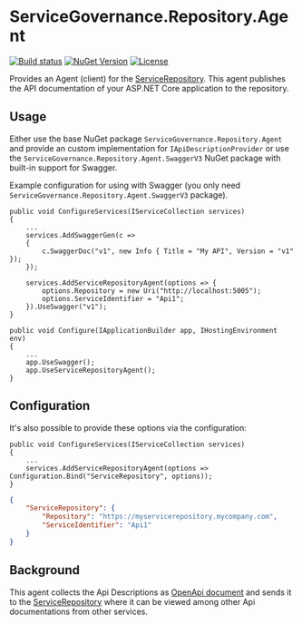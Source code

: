 # ServiceGovernance.Repository.Agent

[![Build status](https://ci.appveyor.com/api/projects/status/xpcj4pxtj6ftlxrv/branch/master?svg=true)](https://ci.appveyor.com/project/twenzel/servicegovernance-repository-agent/branch/master)
[![NuGet Version](http://img.shields.io/nuget/v/ServiceGovernance.Repository.Agent.svg?style=flat)](https://www.nuget.org/packages/ServiceGovernance.Repository.Agent/)
[![License](https://img.shields.io/badge/license-Apache-blue.svg)](LICENSE)

Provides an Agent (client) for the [ServiceRepository](https://github.com/ServiceGovernance/ServiceGovernance.Repository). This agent publishes the API documentation of your ASP.NET Core application to the repository.

## Usage

Either use the base NuGet package `ServiceGovernance.Repository.Agent` and provide an custom implementation for `IApiDescriptionProvider` or use the `ServiceGovernance.Repository.Agent.SwaggerV3` NuGet package with built-in support for Swagger.

Example configuration for using with Swagger (you only need `ServiceGovernance.Repository.Agent.SwaggerV3` package).

```CSharp
public void ConfigureServices(IServiceCollection services)
{
    ...
    services.AddSwaggerGen(c =>
    {
        c.SwaggerDoc("v1", new Info { Title = "My API", Version = "v1" });
    });

    services.AddServiceRepositoryAgent(options => {
        options.Repository = new Uri("http://localhost:5005");
        options.ServiceIdentifier = "Api1";                
    }).UseSwagger("v1");
}

public void Configure(IApplicationBuilder app, IHostingEnvironment env)
{
    ...
    app.UseSwagger();    
    app.UseServiceRepositoryAgent();
}
```

## Configuration

It's also possible to provide these options via the configuration:

```CSharp
public void ConfigureServices(IServiceCollection services)
{
    ...
    services.AddServiceRepositoryAgent(options => Configuration.Bind("ServiceRepository", options));
}
```

```json
{
    "ServiceRepository": {
        "Repository": "https://myservicerepository.mycompany.com",
        "ServiceIdentifier": "Api1"
    }
}
```

## Background

This agent collects the Api Descriptions as [OpenApi document](https://github.com/Microsoft/OpenAPI.NET) and sends it to the [ServiceRepository](https://github.com/ServiceGovernance/ServiceGovernance.Repository) where it can be viewed among other Api documentations from other services.